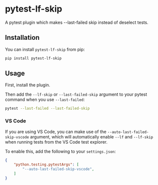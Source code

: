 # pytest-lf-skip

A pytest plugin which makes --last-failed skip instead of deselect tests.

## Installation

You can install `pytest-lf-skip` from pip:

```bash
pip install pytest-lf-skip
```

## Usage

First, install the plugin.

Then add the `--lf-skip` or `--last-failed-skip` argument to your pytest command when you use `--last-failed`:

```bash
pytest --last-failed --last-failed-skip
```

### VS Code

If you are using VS Code, you can make use of the `--auto-last-failed-skip-vscode` argument, which will automatically enable `--lf` and `--lf-skip` when running tests from the VS Code test explorer.

To enable this, add the following to your `settings.json`:

```json
{
    "python.testing.pytestArgs": [
        "--auto-last-failed-skip-vscode",
    ]
}
```

